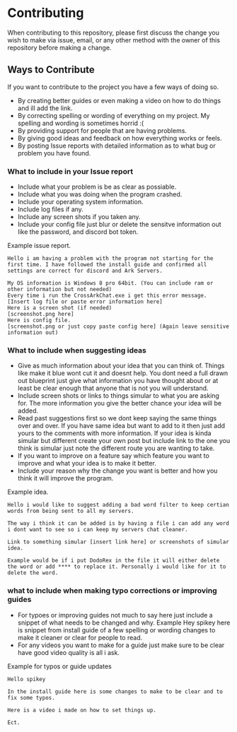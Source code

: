 # Contributing

When contributing to this repository, please first discuss the change you wish to make via issue, email, or any other method with the owner of this repository before making a change.

## Ways to Contribute

If you want to contribute to the project you have a few ways of doing so.

* By creating better guides or even making a video on how to do things and ill add the link.
* By correcting spelling or wording of everything on my project. My spelling and wording is sometimes horrid :(
* By providing support for people that are having problems.
* By giving good ideas and feedback on how everything works or feels.
* By posting Issue reports with detailed information as to what bug or problem you have found.

### What to include in your Issue report

* Include what your problem is be as clear as possiable.
* Include what you was doing when the program crashed.
* Include your operating system information.
* Include log files if any.
* Include any screen shots if you taken any.
* Include your config file just blur or delete the sensitve information out like the password, and discord bot token.

Example issue report.
```
Hello i am having a problem with the program not starting for the first time. I have followed the install guide and confirmed all settings are correct for discord and Ark Servers.

My OS information is Windows 8 pro 64bit. (You can include ram or other information but not needed)
Every time i run the CrossArkChat.exe i get this error message. 
[Insert log file or paste error information here]
Here is a screen shot (if needed)
[screenshot.png here]
Here is config file.
[screenshot.png or just copy paste config here] (Again leave sensitive information out)
```

### What to include when suggesting ideas

* Give as much information about your idea that you can think of. Things like make it blue wont cut it and doesnt help. You dont need a full drawn out blueprint just give what information you have thought about or at least be clear enough that anyone that is not you will understand.
* Include screen shots or links to things simular to what you are asking for. The more information you give the better chance your idea will be added.
* Read past suggestions first so we dont keep saying the same things over and over. If you have same idea but want to add to it then just add yours to the comments with more information. If your idea is kinda simular but different create your own post but include link to the one you think is simular just note the different route you are wanting to take.
* If you want to improve on a feature say which feature you want to improve and what your idea is to make it better.
* Include your reason why the change you want is better and how you think it will improve the program.

Example idea.
```
Hello i would like to suggest adding a bad word filter to keep certian words from being sent to all my servers.

The way i think it can be added is by having a file i can add any word i dont want to see so i can keep my servers chat cleaner.

Link to something simular [insert link here] or screenshots of simular idea.

Example would be if i put DodoRex in the file it will either delete the word or add **** to replace it. Personally i would like for it to delete the word.
```

### what to include when making typo corrections or improving guides

* For typoes or improving guides not much to say here just include a snippet of what needs to be changed and why. Example Hey spikey here is snippet from install guide of a few spelling or wording changes to make it cleaner or clear for people to read.
* For any videos you want to make for a guide just make sure to be clear have good video quality is all i ask.

Example for typos or guide updates
```
Hello spikey

In the install guide here is some changes to make to be clear and to fix some typos.

Here is a video i made on how to set things up.

Ect.
```

